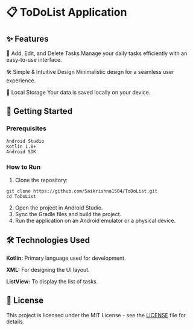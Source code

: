 # 📋 ToDoList Application

## ✨ Features

📅 Add, Edit, and Delete Tasks
Manage your daily tasks efficiently with an easy-to-use interface.

🛠️ Simple & Intuitive Design
Minimalistic design for a seamless user experience.

💾 Local Storage
Your data is saved locally on your device.

## 🚀 Getting Started

### Prerequisites
```
Android Studio
Kotlin 1.8+
Android SDK
```
### How to Run
1. Clone the repository:
```
git clone https://github.com/Saikrishna1504/ToDoList.git
cd ToDoList
```
2. Open the project in Android Studio.
3. Sync the Gradle files and build the project.
4. Run the application on an Android emulator or a physical device.

## 🛠️ Technologies Used
**Kotlin:** Primary language used for development.

**XML:** For designing the UI layout.

**ListView:** To display the list of tasks.

## 📜 License
This project is licensed under the MIT License - see the [LICENSE](LICENSE) file for details.
